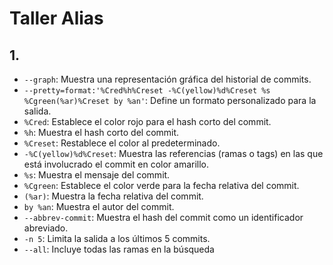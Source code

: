 # Taller Alias 

## 1.



- `--graph`: Muestra una representación gráfica del historial de commits.
- `--pretty=format:'%Cred%h%Creset -%C(yellow)%d%Creset %s %Cgreen(%ar)%Creset by %an'`: Define un formato personalizado para la salida.
- `%Cred`: Establece el color rojo para el hash corto del commit.
- `%h`: Muestra el hash corto del commit.
- `%Creset`: Restablece el color al predeterminado.
- `-%C(yellow)%d%Creset`: Muestra las referencias (ramas o tags) en las que está involucrado el commit en color amarillo.
- `%s`: Muestra el mensaje del commit.
- `%Cgreen`: Establece el color verde para la fecha relativa del commit.
- `(%ar)`: Muestra la fecha relativa del commit.
- `by %an`: Muestra el autor del commit.
- `--abbrev-commit`: Muestra el hash del commit como un identificador abreviado.
- `-n 5`: Limita la salida a los últimos 5 commits.
- `--all`: Incluye todas las ramas en la búsqueda
